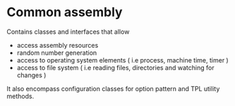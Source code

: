# Common assembly #

Contains classes and interfaces that allow

- access assembly resources
- random number generation
- access to operating system elements ( i.e process, machine time, timer )
- access to file system ( i.e reading files, directories and watching for changes )

It also encompass configuration classes for option pattern and TPL utility methods.